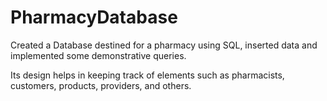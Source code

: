 # PharmacyDatabase

Created a Database destined for a pharmacy using SQL, inserted data and implemented some demonstrative queries.

Its design helps in keeping track of elements such as pharmacists, customers, products, providers, and others.

